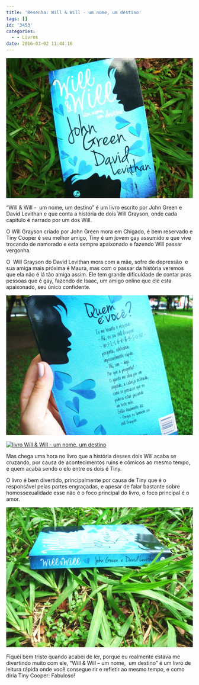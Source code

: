 ```yaml
---
title: 'Resenha: Will & Will - um nome, um destino'
tags: []
id: '3453'
categories:
  - - Livros
date: 2016-03-02 11:44:16
---
```


[![capa do livro Will & Will - um nome, um destino](/wp-content/uploads/2016/02/Livro-will-e-will-um-nome-um-destino-1024x768.jpg)](/wp-content/uploads/2016/02/Livro-will-e-will-um-nome-um-destino.jpg)

“Will & Will -  um nome, um destino” é um livro escrito por John Green e David Levithan e que conta a história de dois Will Grayson, onde cada capitulo é narrado por um dos Will.

O Will Grayson criado por John Green mora em Chigado, é bem reservado e Tiny Cooper é seu melhor amigo, Tiny é um jovem gay assumido e que vive trocando de namorado e esta sempre apaixonado e fazendo Will passar vergonha.

O  Will Grayson do David Levithan mora com a mãe, sofre de depressão  e sua amiga mais próxima é Maura, mas com o passar da história veremos que ela não é lá tão amiga assim. Ele tem grande dificuldade de contar pras pessoas que é gay, fazendo de Isaac, um amigo online que ele esta apaixonado, seu único confidente.

[![livro Will e Will - um nome, um destino - contra-capa](/wp-content/uploads/2016/02/contra-capa-Will-Will-um-nome-um-destino-1024x768.jpg)](/wp-content/uploads/2016/02/contra-capa-Will-Will-um-nome-um-destino.jpg)

[![livro Will & Will - um nome, um destino](/wp-content/uploads/2016/02/páginas-do-livro-Will-Will-1024x768.jpg)](/wp-content/uploads/2016/02/páginas-do-livro-Will-Will.jpg)

Mas chega uma hora no livro que a história desses dois Will acaba se cruzando, por causa de acontecimentos ruins e cômicos ao mesmo tempo, e quem acaba sendo o elo entre os dois é Tiny.

O livro é bem divertido, principalmente por causa de Tiny que é o responsável pelas partes engraçadas, e apesar de falar bastante sobre homossexualidade esse não é o foco principal do livro, o foco principal é o amor.

[![Lombada do livro - will e will - um nome, um destino](/wp-content/uploads/2016/02/lombada-Will-e-will-1024x768.jpg)](/wp-content/uploads/2016/02/lombada-Will-e-will.jpg)

Fiquei bem triste quando acabei de ler, porque eu realmente estava me divertindo muito com ele, “Will & Will – um nome,  um destino” é um livro de leitura rápida onde você consegue rir e refletir ao mesmo tempo, e como diria Tiny Cooper: Fabuloso!
